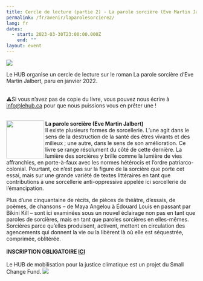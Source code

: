 ```yaml
---
title: Cercle de lecture (partie 2) - La parole sorcière (Eve Martin Jalbert)
permalink: /fr/avenir/laparolesorciere2/
lang: fr
dates:
  - start: 2023-03-30T23:00:00.000Z
    end: ""
layout: event
---
```

![](/media/copie_de_cercle_de_lecture_1000_200_px_.png)

Le HUB organise un cercle de lecture sur le roman La parole sorcière d’Eve Martin Jalbert, paru en janvier 2022.

\
⚠️Si vous n’avez pas de copie du livre, vous pouvez nous écrire à [info@lehub.ca](mailto:info@lehub.ca) pour que nous puissions vous en prêter une !

\
<img align="left" width="100" height="100" src="/media/laparolesorcierecouverture.webp">**La parole sorcière (Eve Martin Jalbert)**
\
Il existe plusieurs formes de sorcellerie. L’une agit dans le sens de la destruction de la santé des êtres vivants et des milieux ; une autre, dans le sens de son amélioration. Ce livre se range résolument du côté de cette dernière. La lumière des sorcières y brille comme la lumière de vies affranchies, en porte-à-faux avec les normes hétérocis et l’ordre patriarco-colonial. Pourtant, ce n’est pas sur la figure de la sorcière que porte cet essai, mais sur une grande variété de textes littéraires en tant que contributions à une sorcellerie anti-oppressive appelée ici sorcellerie de l’émancipation.

Plus d’une cinquantaine de récits, de pièces de théâtre, d’essais, de poèmes, de chansons – de Maya Angelou à Édouard Louis en passant par Bikini Kill – sont ici examinées sous un nouvel éclairage non pas en tant que paroles de sorcières, mais en tant que paroles sorcières en elles-mêmes. Sorcières parce qu’elles produisent, activent, mettent en circulation des agencements qui donnent la vie ou la libèrent là où elle est séquestrée, comprimée, oblitérée. \
\
**I﻿NSCRIPTION OBLIGATOIRE [ICI](https://us02web.zoom.us/meeting/register/tZclf-GhrDgpGdbYGBhD8ZcXJy2AwYjcbuT3)**
\
\
L﻿e HUB de mobilisation pour la justice climatique est un projet du Small Change Fund.
![](/media/sans_titre_6_.png)